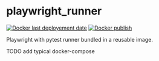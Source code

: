 # playwright_runner

[![Docker last deployement date](https://img.shields.io/badge/dynamic/json?color=informational&label=last%20pushed&query=%24.tag_last_pushed&url=https%3A%2F%2Fhub.docker.com%2Fv2%2Frepositories%2Fhugocker%2Fplaywright_runner%2Ftags%2Flatest%2F?style=flat-square&logo=Docker
)](https://hub.docker.com/r/hugocker/playwright_runner) 
[![Docker publish](https://github.com/Hugo-C/playwright_runner/actions/workflows/docker-publish.yml/badge.svg)](https://github.com/Hugo-C/playwright_runner/actions/workflows/docker-publish.yml)

Playwright with pytest runner bundled in a reusable image.

TODO add typical docker-compose